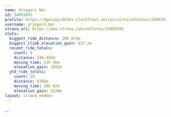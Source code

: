 ```yaml
---
name: Grzegorz Ber
id: 24993593
profile: https://dgalywyr863hv.cloudfront.net/pictures/athletes/24993593/7453165/11/large.jpg
username: grzegorz-ber
strava_url: https://www.strava.com/athletes/24993593
stats:
  biggest_ride_distance: 106.87km
  biggest_climb_elevation_gain: 637.2m
  recent_ride_totals:
    count: 9
    distance: 244.45km
    moving_time: 13h 36m
    elevation_gain: 1891m
  ytd_ride_totals:
    count: 29
    distance: 638km
    moving_time: 39h 02m
    elevation_gain: 5230m
layout: strava_member
--- 
```

...
